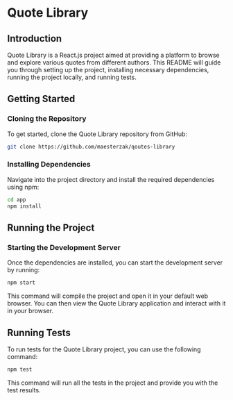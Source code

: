 # Quote Library

## Introduction

Quote Library is a React.js project aimed at providing a platform to browse and explore various quotes from different authors. This README will guide you through setting up the project, installing necessary dependencies, running the project locally, and running tests.

## Getting Started

### Cloning the Repository

To get started, clone the Quote Library repository from GitHub:

```bash
git clone https://github.com/maesterzak/qoutes-library
```

### Installing Dependencies

Navigate into the project directory and install the required dependencies using npm:

```bash
cd app
npm install
```

## Running the Project

### Starting the Development Server

Once the dependencies are installed, you can start the development server by running:

```bash
npm start
```

This command will compile the project and open it in your default web browser. You can then view the Quote Library application and interact with it in your browser.

## Running Tests

To run tests for the Quote Library project, you can use the following command:

```bash
npm test
```

This command will run all the tests in the project and provide you with the test results.



